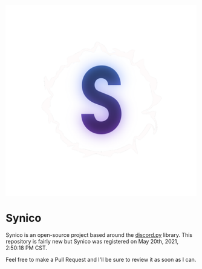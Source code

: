 ![Icon](/assets/images/icon.png)

# Synico

Synico is an open-source project based around the [discord.py](https://github.com/Rapptz/discord.py) library. This repository is fairly new but Synico was registered on May 20th, 2021, 2:50:18 PM CST.

Feel free to make a Pull Request and I'll be sure to review it as soon as I can.
